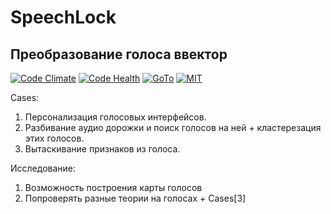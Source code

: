 # SpeechLock
## Преобразование голоса ввектор
[![Code Climate](https://codeclimate.com/github/xenx/speech/badges/gpa.svg)](https://codeclimate.com/github/xenx/speech)
[![Code Health](https://landscape.io/github/xenx/speech/master/landscape.svg?style=flat)](https://landscape.io/github/xenx/speech/master)
[![GoTo](https://img.shields.io/badge/GoTo-project-4bb89b.svg)](https://github.com/goto-ru)
[![MIT](https://img.shields.io/badge/license-MIT-blue.svg)](https://opensource.org/licenses/MIT)


Cases:

1. Персонализация голосовых интерфейсов.
2. Разбивание аудио дорожки и поиск голосов на ней + кластерезация этих голосов.
3. Вытаскивание признаков из голоса.

Исследование:

1. Возможность построения карты голосов
2. Попроверять разные теории на голосах + Cases[3]
